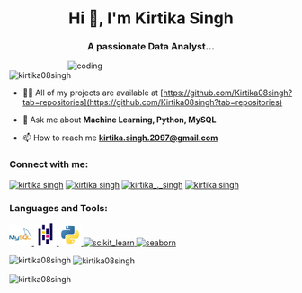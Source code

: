 <h1 align="center">Hi 👋, I'm Kirtika Singh</h1>
<h3 align="center">A passionate Data Analyst...</h3>

<img align="right" alt="coding" width="400" src="https://images.lemonly.com/wp-content/uploads/2018/08/07150313/Homebase_Thumb_v01.gif">

<p align="left"> <img src="https://komarev.com/ghpvc/?username=kirtika08singh&label=Profile%20views&color=0e75b6&style=flat" alt="kirtika08singh" /> </p>

- 👨‍💻 All of my projects are available at [https://github.com/Kirtika08singh?tab=repositories](https://github.com/Kirtika08singh?tab=repositories)

- 💬 Ask me about **Machine Learning, Python, MySQL**

- 📫 How to reach me **kirtika.singh.2097@gmail.com**

<h3 align="left">Connect with me:</h3>
<p align="left">
<a href="https://linkedin.com/in/kirtika singh" target="blank"><img align="center" src="https://raw.githubusercontent.com/rahuldkjain/github-profile-readme-generator/master/src/images/icons/Social/linked-in-alt.svg" alt="kirtika singh" height="30" width="40" /></a>
<a href="https://kaggle.com/kirtika singh" target="blank"><img align="center" src="https://raw.githubusercontent.com/rahuldkjain/github-profile-readme-generator/master/src/images/icons/Social/kaggle.svg" alt="kirtika singh" height="30" width="40" /></a>
<a href="https://instagram.com/kirtika_._singh" target="blank"><img align="center" src="https://raw.githubusercontent.com/rahuldkjain/github-profile-readme-generator/master/src/images/icons/Social/instagram.svg" alt="kirtika_._singh" height="30" width="40" /></a>
<a href="https://www.hackerrank.com/kirtika singh" target="blank"><img align="center" src="https://raw.githubusercontent.com/rahuldkjain/github-profile-readme-generator/master/src/images/icons/Social/hackerrank.svg" alt="kirtika singh" height="30" width="40" /></a>
</p>

<h3 align="left">Languages and Tools:</h3>
<p align="left"> <a href="https://www.mysql.com/" target="_blank" rel="noreferrer"> <img src="https://raw.githubusercontent.com/devicons/devicon/master/icons/mysql/mysql-original-wordmark.svg" alt="mysql" width="40" height="40"/> </a> <a href="https://pandas.pydata.org/" target="_blank" rel="noreferrer"> <img src="https://raw.githubusercontent.com/devicons/devicon/2ae2a900d2f041da66e950e4d48052658d850630/icons/pandas/pandas-original.svg" alt="pandas" width="40" height="40"/> </a> <a href="https://www.python.org" target="_blank" rel="noreferrer"> <img src="https://raw.githubusercontent.com/devicons/devicon/master/icons/python/python-original.svg" alt="python" width="40" height="40"/> </a> <a href="https://scikit-learn.org/" target="_blank" rel="noreferrer"> <img src="https://upload.wikimedia.org/wikipedia/commons/0/05/Scikit_learn_logo_small.svg" alt="scikit_learn" width="40" height="40"/> </a> <a href="https://seaborn.pydata.org/" target="_blank" rel="noreferrer"> <img src="https://seaborn.pydata.org/_images/logo-mark-lightbg.svg" alt="seaborn" width="40" height="40"/> </a> </p>

<p><img align="left" src="https://github-readme-stats.vercel.app/api/top-langs?username=kirtika08singh&show_icons=true&locale=en&layout=compact" alt="kirtika08singh" /></p>

<p>&nbsp;<img align="center" src="https://github-readme-stats.vercel.app/api?username=kirtika08singh&show_icons=true&locale=en" alt="kirtika08singh" /></p>

<p><img align="center" src="https://github-readme-streak-stats.herokuapp.com/?user=kirtika08singh&" alt="kirtika08singh" /></p>

